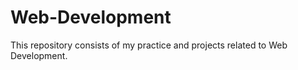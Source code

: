 # Web-Development
This repository consists of my practice and projects related to Web Development. 
